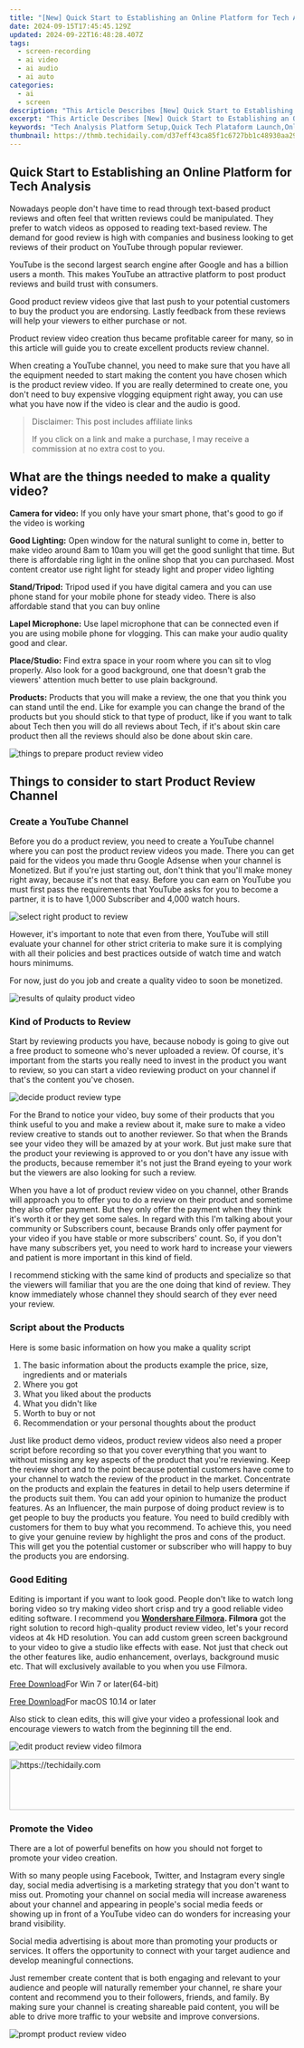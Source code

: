 ```yaml
---
title: "[New] Quick Start to Establishing an Online Platform for Tech Analysis for 2024"
date: 2024-09-15T17:45:45.129Z
updated: 2024-09-22T16:48:28.407Z
tags: 
  - screen-recording
  - ai video
  - ai audio
  - ai auto
categories: 
  - ai
  - screen
description: "This Article Describes [New] Quick Start to Establishing an Online Platform for Tech Analysis for 2024"
excerpt: "This Article Describes [New] Quick Start to Establishing an Online Platform for Tech Analysis for 2024"
keywords: "Tech Analysis Platform Setup,Quick Tech Plataform Launch,Online Tech Analysis Service,Digital Tech Review Platform,Establishing Tech Evaluation Site,Online Tech Analysis Guide,Rapid Tech Assessment Platform"
thumbnail: https://thmb.techidaily.com/d37eff43ca85f1c6727bb1c48930aa293f0c1790252e534383e8e0730d7ae092.jpg
---
```


## Quick Start to Establishing an Online Platform for Tech Analysis

Nowadays people don't have time to read through text-based product reviews and often feel that written reviews could be manipulated. They prefer to watch videos as opposed to reading text-based review. The demand for good review is high with companies and business looking to get reviews of their product on YouTube through popular reviewer.

YouTube is the second largest search engine after Google and has a billion users a month. This makes YouTube an attractive platform to post product reviews and build trust with consumers.

Good product review videos give that last push to your potential customers to buy the product you are endorsing. Lastly feedback from these reviews will help your viewers to either purchase or not.

Product review video creation thus became profitable career for many, so in this article will guide you to create excellent products review channel.

When creating a YouTube channel, you need to make sure that you have all the equipment needed to start making the content you have chosen which is the product review video. If you are really determined to create one, you don't need to buy expensive vlogging equipment right away, you can use what you have now if the video is clear and the audio is good.

>  Disclaimer: This post includes affiliate links
>
>  If you click on a link and make a purchase, I may receive a commission at no extra cost to you.
>

## What are the things needed to make a quality video?

**Camera for video:** If you only have your smart phone, that's good to go if the video is working

**Good Lighting:** Open window for the natural sunlight to come in, better to make video around 8am to 10am you will get the good sunlight that time. But there is affordable ring light in the online shop that you can purchased. Most content creator use right light for steady light and proper video lighting

**Stand/Tripod:** Tripod used if you have digital camera and you can use phone stand for your mobile phone for steady video. There is also affordable stand that you can buy online

**Lapel Microphone:** Use lapel microphone that can be connected even if you are using mobile phone for vlogging. This can make your audio quality good and clear.

**Place/Studio:** Find extra space in your room where you can sit to vlog properly. Also look for a good background, one that doesn't grab the viewers' attention much better to use plain background.

**Products:** Products that you will make a review, the one that you think you can stand until the end. Like for example you can change the brand of the products but you should stick to that type of product, like if you want to talk about Tech then you will do all reviews about Tech, if it's about skin care product then all the reviews should also be done about skin care.

![things to prepare product review video](https://images.wondershare.com/filmora/article-images/2022/09/things-to-prepare-product-review-video.jpg)

## Things to consider to start Product Review Channel

### **Create a YouTube Channel**

Before you do a product review, you need to create a YouTube channel where you can post the product review videos you made. There you can get paid for the videos you made thru Google Adsense when your channel is Monetized. But if you're just starting out, don't think that you'll make money right away, because it's not that easy. Before you can earn on YouTube you must first pass the requirements that YouTube asks for you to become a partner, it is to have 1,000 Subscriber and 4,000 watch hours.

![select right product to review](https://images.wondershare.com/filmora/article-images/2022/09/select-right-product-to-review.jpg)

However, it's important to note that even from there, YouTube will still evaluate your channel for other strict criteria to make sure it is complying with all their policies and best practices outside of watch time and watch hours minimums.

For now, just do you job and create a quality video to soon be monetized.

![results of qulaity product video](https://images.wondershare.com/filmora/article-images/2022/09/results-of-qulaity-product-video.jpg)

### **Kind of Products to Review**

Start by reviewing products you have, because nobody is going to give out a free product to someone who's never uploaded a review. Of course, it's important from the starts you really need to invest in the product you want to review, so you can start a video reviewing product on your channel if that's the content you've chosen.

![decide product review type](https://images.wondershare.com/filmora/article-images/2022/09/decide-product-review-type.jpg)

For the Brand to notice your video, buy some of their products that you think useful to you and make a review about it, make sure to make a video review creative to stands out to another reviewer. So that when the Brands see your video they will be amazed by at your work. But just make sure that the product your reviewing is approved to or you don't have any issue with the products, because remember it's not just the Brand eyeing to your work but the viewers are also looking for such a review.

When you have a lot of product review video on you channel, other Brands will approach you to offer you to do a review on their product and sometime they also offer payment. But they only offer the payment when they think it's worth it or they get some sales. In regard with this I'm talking about your community or Subscribers count, because Brands only offer payment for your video if you have stable or more subscribers' count. So, if you don't have many subscribers yet, you need to work hard to increase your viewers and patient is more important in this kind of field.

I recommend sticking with the same kind of products and specialize so that the viewers will familiar that you are the one doing that kind of review. They know immediately whose channel they should search of they ever need your review.

### **Script about the Products**

Here is some basic information on how you make a quality script

1. The basic information about the products example the price, size, ingredients and or materials
2. Where you got
3. What you liked about the products
4. What you didn't like
5. Worth to buy or not
6. Recommendation or your personal thoughts about the product

Just like product demo videos, product review videos also need a proper script before recording so that you cover everything that you want to without missing any key aspects of the product that you're reviewing. Keep the review short and to the point because potential customers have come to your channel to watch the review of the product in the market. Concentrate on the products and explain the features in detail to help users determine if the products suit them. You can add your opinion to humanize the product features. As an Influencer, the main purpose of doing product review is to get people to buy the products you feature. You need to build credibly with customers for them to buy what you recommend. To achieve this, you need to give your genuine review by highlight the pros and cons of the product. This will get you the potential customer or subscriber who will happy to buy the products you are endorsing.

### **Good Editing**

Editing is important if you want to look good. People don't like to watch long boring video so try making video short crisp and try a good reliable video editing software. I recommend you **[Wondershare Filmora](https://tools.techidaily.com/wondershare/filmora/download/). Filmora** got the right solution to record high-quality product review video, let's your record videos at 4k HD resolution. You can add custom green screen background to your video to give a studio like effects with ease. Not just that check out the other features like, audio enhancement, overlays, background music etc. That will exclusively available to you when you use Filmora.

[Free Download](https://tools.techidaily.com/wondershare/filmora/download/)For Win 7 or later(64-bit)

[Free Download](https://tools.techidaily.com/wondershare/filmora/download/)For macOS 10.14 or later

Also stick to clean edits, this will give your video a professional look and encourage viewers to watch from the beginning till the end.

![edit product review video filmora](https://images.wondershare.com/filmora/article-images/2022/09/edit-product-review-video-filmora.jpg)

<!-- affiliate ads begin -->
<a href="https://jalbum-affiliate-program.sjv.io/c/5597632/1584040/17916" target="_top" id="1584040">
  <img src="//a.impactradius-go.com/display-ad/17916-1584040" border="0" alt="https://techidaily.com" width="728" height="90"/>
</a>
<img height="0" width="0" src="https://jalbum-affiliate-program.sjv.io/i/5597632/1584040/17916" style="position:absolute;visibility:hidden;" border="0" />
<!-- affiliate ads end -->

### **Promote the Video**

There are a lot of powerful benefits on how you should not forget to promote your video creation.

With so many people using Facebook, Twitter, and Instagram every single day, social media advertising is a marketing strategy that you don't want to miss out. Promoting your channel on social media will increase awareness about your channel and appearing in people's social media feeds or showing up in front of a YouTube video can do wonders for increasing your brand visibility.

Social media advertising is about more than promoting your products or services. It offers the opportunity to connect with your target audience and develop meaningful connections.

Just remember create content that is both engaging and relevant to your audience and people will naturally remember your channel, re share your content and recommend you to their followers, friends, and family. By making sure your channel is creating shareable paid content, you will be able to drive more traffic to your website and improve conversions.

![prompt product review video](https://images.wondershare.com/filmora/article-images/2022/09/prompt-product-review-video.jpg)

<!-- affiliate ads begin -->
<span id="1899850">
					<video width="486" height="864" style="cursor:pointer"
           poster="//a.impactradius-go.com/display-clicktoplayimage/1899850.png"
           onclick="if(!this.playClicked){this.play();this.setAttribute('controls',true);this.playClicked=true;}">
	   <source src="//a.impactradius-go.com/display-ad/14483-1899850">
	   <img src="//a.impactradius-go.com/display-clicktoplayimage/1899850.png" style="border: none; height: 100%; width: 100%; object-fit: contain">
	</video>
	<div style="width:304px;text-align:center"><a href="javascript:window.open(decodeURIComponent('https%3A%2F%2Felectronicx.pxf.io%2Fc%2F5597632%2F1899850%2F14483'), '_blank');void(0);">Click here</a></div>
</span>
<img height="0" width="0" src="https://imp.pxf.io/i/5597632/1899850/14483" style="position:absolute;visibility:hidden;" border="0" />
<!-- affiliate ads end -->

## Conclusion

Even though the company want influencers to be fair and honest, they also expect a relatively positive review since they're paying the influencers for their time. Many viewers on necessarily don't care if a video is sponsored or not, they mainly want creator to give a useful opinion. The most important part of those process is to be patient. Expect it to take a months before get notice of people, getting subscriber is complicated and you feel like giving up, but the more reviews you have, the better. Thus, in the beginning you won't make anything until you put in the work, but you can see how you can go from 0 subscribers or views to 1000 once you build up a nice content, all from your single YouTube channel. Remember that give your best in every video you make because one day your hard work will pay off. Best of Luck!

[Free Download](https://tools.techidaily.com/wondershare/filmora/download/)For Win 7 or later(64-bit)

[Free Download](https://tools.techidaily.com/wondershare/filmora/download/)For macOS 10.14 or later

[Free Download](https://tools.techidaily.com/wondershare/filmora/download/)For macOS 10.14 or later

Also stick to clean edits, this will give your video a professional look and encourage viewers to watch from the beginning till the end.

![edit product review video filmora](https://images.wondershare.com/filmora/article-images/2022/09/edit-product-review-video-filmora.jpg)

<!-- affiliate ads begin -->
<a href="https://ephamedtechinc.pxf.io/c/5597632/2130531/26400" target="_top" id="2130531">
  <img src="//a.impactradius-go.com/display-ad/26400-2130531" border="0" alt="https://techidaily.com" width="728" height="90"/>
</a>
<img height="0" width="0" src="https://ephamedtechinc.pxf.io/i/5597632/2130531/26400" style="position:absolute;visibility:hidden;" border="0" />
<!-- affiliate ads end -->

### **Promote the Video**

There are a lot of powerful benefits on how you should not forget to promote your video creation.

With so many people using Facebook, Twitter, and Instagram every single day, social media advertising is a marketing strategy that you don't want to miss out. Promoting your channel on social media will increase awareness about your channel and appearing in people's social media feeds or showing up in front of a YouTube video can do wonders for increasing your brand visibility.

Social media advertising is about more than promoting your products or services. It offers the opportunity to connect with your target audience and develop meaningful connections.

Just remember create content that is both engaging and relevant to your audience and people will naturally remember your channel, re share your content and recommend you to their followers, friends, and family. By making sure your channel is creating shareable paid content, you will be able to drive more traffic to your website and improve conversions.

![prompt product review video](https://images.wondershare.com/filmora/article-images/2022/09/prompt-product-review-video.jpg)

<!-- affiliate ads begin -->
<a href="https://bluettifr.pxf.io/c/5597632/2145079/17095" target="_top" id="2145079">
  <img src="//a.impactradius-go.com/display-ad/17095-2145079" border="0" alt="https://techidaily.com" width="120" height="90"/>
</a>
<img height="0" width="0" src="https://bluettifr.pxf.io/i/5597632/2145079/17095" style="position:absolute;visibility:hidden;" border="0" />
<!-- affiliate ads end -->

## Conclusion

Even though the company want influencers to be fair and honest, they also expect a relatively positive review since they're paying the influencers for their time. Many viewers on necessarily don't care if a video is sponsored or not, they mainly want creator to give a useful opinion. The most important part of those process is to be patient. Expect it to take a months before get notice of people, getting subscriber is complicated and you feel like giving up, but the more reviews you have, the better. Thus, in the beginning you won't make anything until you put in the work, but you can see how you can go from 0 subscribers or views to 1000 once you build up a nice content, all from your single YouTube channel. Remember that give your best in every video you make because one day your hard work will pay off. Best of Luck!

[Free Download](https://tools.techidaily.com/wondershare/filmora/download/)For Win 7 or later(64-bit)

[Free Download](https://tools.techidaily.com/wondershare/filmora/download/)For macOS 10.14 or later

<ins class="adsbygoogle"
     style="display:block"
     data-ad-format="autorelaxed"
     data-ad-client="ca-pub-7571918770474297"
     data-ad-slot="1223367746"></ins>

<ins class="adsbygoogle"
     style="display:block"
     data-ad-format="autorelaxed"
     data-ad-client="ca-pub-7571918770474297"
     data-ad-slot="1223367746"></ins>



<ins class="adsbygoogle"
     style="display:block"
     data-ad-client="ca-pub-7571918770474297"
     data-ad-slot="8358498916"
     data-ad-format="auto"
     data-full-width-responsive="true"></ins>


<span class="atpl-alsoreadstyle">Also read:</span>
<div><ul>
<li><a href="https://eaxpv-info.techidaily.com/new-in-2024-high-earning-video-visionaries/"><u>[New] In 2024, High Earning Video Visionaries</u></a></li>
<li><a href="https://facebook-video-recording.techidaily.com/new-overcoming-youtube-buffering-a-step-by-step-guide-for-2024/"><u>[New] Overcoming YouTube Buffering A Step-by-Step Guide for 2024</u></a></li>
<li><a href="https://fox-boxes.techidaily.com/new-stepwise-guide-to-achieving-professional-grade-radial-effects/"><u>[New] Stepwise Guide to Achieving Professional-Grade Radial Effects</u></a></li>
<li><a href="https://fox-boxes.techidaily.com/new-windowsmacos-execute-and-enjoy-srt-files-for-2024/"><u>[New] Windows/macOS Execute and Enjoy SRT Files for 2024</u></a></li>
<li><a href="https://fox-boxes.techidaily.com/updated-2024-approved-how-to-clear-suggested-podcast-selections-in-spotify/"><u>[Updated] 2024 Approved How To Clear Suggested Podcast Selections in Spotify</u></a></li>
<li><a href="https://fox-boxes.techidaily.com/updated-2024-approved-lg-bp550-review-2023-update/"><u>[Updated] 2024 Approved LG BP550 Review - 2023 Update</u></a></li>
<li><a href="https://vp-tips.techidaily.com/updated-2024-approved-unlock-hdri-magic-compreranial-sdr-to-high-dynamic-range-upgrade/"><u>[Updated] 2024 Approved Unlock HDRI Magic Compreranial SDR to High Dynamic Range Upgrade</u></a></li>
<li><a href="https://screen-mirroring-recording.techidaily.com/updated-in-2024-nes-switch-brawlers-the-ultimate-10-game-guide/"><u>[Updated] In 2024, NES Switch Brawlers The Ultimate 10-Game Guide</u></a></li>
<li><a href="https://fox-boxes.techidaily.com/updated-revealing-clarity-mastering-the-eraser-feature-in-psx/"><u>[Updated] Revealing Clarity Mastering the Eraser Feature in PSX</u></a></li>
<li><a href="https://android-location-track.techidaily.com/how-to-check-distance-and-radius-on-google-maps-for-your-tecno-pop-7-pro-drfone-by-drfone-virtual-android/"><u>How to Check Distance and Radius on Google Maps For your Tecno Pop 7 Pro | Dr.fone</u></a></li>
<li><a href="https://some-tips.techidaily.com/in-2024-superior-frameworks-for-zooid-creation/"><u>In 2024, Superior Frameworks for Zooid Creation</u></a></li>
<li><a href="https://review-topics.techidaily.com/nokia-g310-unlock-tool-remove-android-phone-password-pin-pattern-and-fingerprint-by-drfone-android-unlock-android-unlock/"><u>Nokia G310 Unlock Tool - Remove android phone password, PIN, Pattern and fingerprint</u></a></li>
<li><a href="https://extra-hints.techidaily.com/transitioning-from-srt-to-subtitles/"><u>Transitioning From SRT to Subtitles</u></a></li>
<li><a href="https://win-dash.techidaily.com/ultimate-tutorial-recording-playthroughs-of-flash-games-using-your-windows-laptopdesktop/"><u>Ultimate Tutorial: Recording Playthroughs of Flash Games Using Your Windows Laptop/Desktop</u></a></li>
</ul></div>

